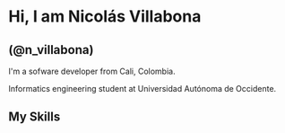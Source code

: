 # Hi, I am Nicolás Villabona
## (@n_villabona)

I'm a sofware developer from Cali, Colombia.

Informatics engineering student at Universidad Autónoma de Occidente.

## My Skills


<!--
**nvillabona/nvillabona** is a ✨ _special_ ✨ repository because its `README.md` (this file) appears on your GitHub profile.

Here are some ideas to get you started:

- 🔭 I’m currently working on ...
- 🌱 I’m currently learning ...
- 👯 I’m looking to collaborate on ...
- 🤔 I’m looking for help with ...
- 💬 Ask me about ...
- 📫 How to reach me: ...
- 😄 Pronouns: ...
- ⚡ Fun fact: ...
-->

